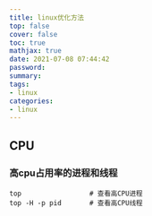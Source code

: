 ```yaml
---
title: linux优化方法
top: false
cover: false
toc: true
mathjax: true
date: 2021-07-08 07:44:42
password:
summary:
tags:
- linux
categories:
- linux
---
```


## CPU

### 高cpu占用率的进程和线程

```shell
top 				# 查看高CPU进程
top -H -p pid		# 查看高CPU线程
```





